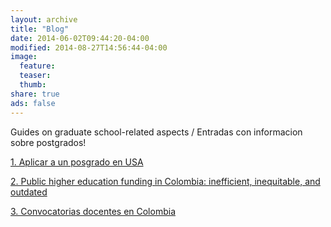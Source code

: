 ```yaml
---
layout: archive
title: "Blog"
date: 2014-06-02T09:44:20-04:00
modified: 2014-08-27T14:56:44-04:00
image:
  feature:
  teaser:
  thumb:
share: true
ads: false
---
```


Guides on graduate school-related aspects / Entradas con informacion sobre postgrados!

[1. Aplicar a un posgrado en USA](A.AppGradSc.md)

[2. Public higher education funding in Colombia: inefficient, inequitable, and outdated](B.ColEd.md)

[3. Convocatorias docentes en Colombia](c.Convocatorias.md)




 
